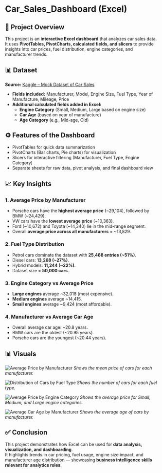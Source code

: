 # Car_Sales_Dashboard (Excel)

## 📌 Project Overview
This project is an **interactive Excel dashboard** that analyzes car sales data.  
It uses **PivotTables, PivotCharts, calculated fields, and slicers** to provide insights into car prices, fuel distribution, engine categories, and manufacturer trends.  

## 📊 Dataset 
**Source:** [Kaggle – Mock Dataset of Car Sales](https://www.kaggle.com/datasets/msnbehdani/mock-dataset-of-second-hand-car-sales)  
- **Fields included:** Manufacturer, Model, Engine Size, Fuel Type, Year of Manufacture, Mileage, Price  
- **Additional calculated fields added in Excel:**
  - **Engine Category** (Small, Medium, Large based on engine size)   
  - **Car Age** (based on year of manufacture)
  - **Age Category** (e.g., Mid-age, Old)

## ⚙️ Features of the Dashboard
- PivotTables for quick data summarization  
- PivotCharts (Bar charts, Pie charts) for visualization  
- Slicers for interactive filtering (Manufacturer, Fuel Type, Engine Category)  
- Separate sheets for raw data, pivot analysis, and final dashboard view  

## 📈 Key Insights 

### 1. Average Price by Manufacturer
- Porsche cars have the **highest average price** (~29,104), followed by BMW (~24,429).  
- VW cars have the **lowest average price** (~10,363).  
- Ford (~10,672) and Toyota (~14,340) lie in the mid-range segment.  
- Overall **average price across all manufacturers** = ~13,829.  

### 2. Fuel Type Distribution
- Petrol cars dominate the dataset with **25,488 entries (~51%)**.  
- Diesel cars: **13,268 (~27%)**.  
- Hybrid models: **11,244 (~22%)**.  
- Dataset size = **50,000 cars**.  

### 3. Engine Category vs Average Price
- **Large engines** average ~32,018 (most expensive).  
- **Medium engines** average ~14,415.  
- **Small engines** average ~9,424 (most affordable).  

### 4. Manufacturer vs Average Car Age
- Overall average car age: ~20.8 years.  
- BMW cars are the oldest (~20.95 years).  
- Porsche cars are the youngest (~20.44 years).  

## 📊 Visuals  

![Average Price by Manufacturer](https://raw.githubusercontent.com/blueocean-sketch/Used_Car_Sales_Dashboard/main/avg_price_by_manufacturer.png.png)
*Shows the mean price of cars for each manufacturer.*

![Distribution of Cars by Fuel Type](https://raw.githubusercontent.com/blueocean-sketch/Used_Car_Sales_Dashboard/main/car_distribution_by_fuel_type.png.png)
*Shows the number of cars for each fuel type.*

![Average Price by Engine Category](https://raw.githubusercontent.com/blueocean-sketch/Used_Car_Sales_Dashboard/main/avg_price_by_engine_category.png.png)
*Shows the average price for Small, Medium, and Large engine categories.*

![Average Car Age by Manufacturer](https://raw.githubusercontent.com/blueocean-sketch/Used_Car_Sales_Dashboard/main/avg_car_age_by_manufacturer.png.png)
*Shows the average age of cars by manufacturer.*

## ✅ Conclusion
This project demonstrates how Excel can be used for **data analysis, visualization, and dashboarding**.  
It highlights trends in car pricing, fuel usage, engine size impact, and manufacturer age distribution — showcasing **business intelligence skills relevant for analytics roles**.
